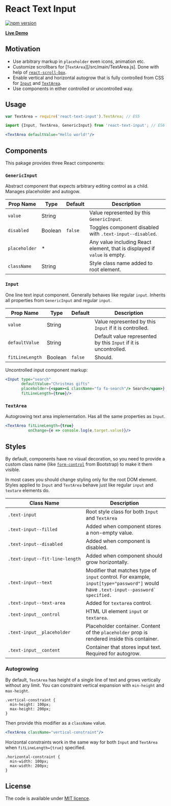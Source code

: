 # React Text Input

[![npm version](https://badge.fury.io/js/react-text-input.svg)](https://www.npmjs.com/package/react-text-input)

[**Live Demo**](http://smikhalevski.github.io/react-text-input/)

## Motivation

- Use arbitrary markup in `placeholder` even icons, animation etc.
- Customize scrollbars for [`TextArea`][/src/main/TextArea.js]. Done with help of [`react-scroll-box`](http://github.com/smikhalevski/react-scroll-box).
- Enable vertical and horizontal autogrow that is fully controlled from CSS for [`Input`](/src/main/Input.js) and [`TextArea`](/src/main/TextArea.js).
- Use components in either controlled or uncontrolled way.

## Usage

```jsx
var TextArea = require('react-text-input').TextArea; // ES5

import {Input, TextArea, GenericInput} from 'react-text-input'; // ES6

<TextArea defaultValue="Hello world!"/>
```

## Components

This pakage provides three React components:

### `GenericInput`

Abstract component that expects arbitrary editing control as a child. Manages placeholder and autogow.

Prop Name | Type | Default | Description
--- | --- | --- | ---
`value` | String | | Value represented by this `GenericInput`.
`disabled` | Boolean | `false` | Toggles component disabled with `.text-input--disabled`.
`placeholder` | * | | Any value including React element, that is displayed if `value` is empty.
`className` | String | | Style class name added to root element.

### `Input`

One line text input component. Generally behaves like regular `input`. Inherits all properties from `GenericInput` and regular `input`.

Prop Name | Type | Default | Description
--- | --- | --- | ---
`value` | String | | Value represented by this `Input` if it is controlled. 
`defaultValue` | String | | Default value represented by this `Input` if it is uncontrolled.
`fitLineLength` | Boolean | `false` | Should.

Uncontrolled input component markup:

```jsx
<Input type="search"
       defaultValue="Christmas gifts"
       placeholder={<span><i className="fa fa-search"/> Search</span>}
       fitLineLength={true}/>
```

### `TextArea`

Autogrowing text area implementation. Has all the same properties as `Input`.

```jsx
<TextArea fitLineLength={true}
          onChange={e => console.log(e.target.value)}/>
```

## Styles

By default, components have no visual decoration, so you need to provide a custom class name (like [`form-control`](http://getbootstrap.com/css/#forms) from Bootstrap) to make it them visible.

In most cases you should change styling only for the root DOM element. Styles applied to `Input` and `TextArea` behave just like regular `input` and `textare` elements do.

Class Name | Description
--- | ---
<code>.text-input</code> | Root style class for both `Input` and `TextArea`
<code>.text-input--filled</code> | Added when component stores a non-empty value.
<code>.text-input--disabled</code> | Added when component is disabled.
<code>.text&#8209;input&#8209;&#8209;fit&#8209;line&#8209;length</code> | Added when component should grow horizontally.
<code>.text-input--text</code> | Modifier that matches type of `input` control. For example, `input[type="password"]` would have <code>.text-input--password` specified.
<code>.text-input--text-area</code> | Added for `textarea` control.
<code>.text-input__control</code> | HTML UI element `input` or `textarea`.
<code>.text-input__placeholder</code> | Placeholder container. Content of the `placeholder` prop is rendered inside this container.
<code>.text-input__content</code> | Container that stores input text. Required for autogrow.

### Autogrowing

By default, `TextArea` has height of a single line of text and grows vertically without any limit. You can constraint vertical expansion with `min-height` and `max-height`.

```less
.vertical-constraint {
  min-height: 100px;
  max-height: 200px;
}
```

Then provide this modifier as a `className` value.

```jsx
<TextArea className="vertical-constraint"/>
```

Horizontal constraints work in the same way for both `Input` and `TextArea` when `fitLineLength={true}` specified.

```less
.horizontal-constraint {
  min-width: 100px;
  max-width: 200px;
}
```

## License

The code is available under [MIT licence](LICENSE.txt).
